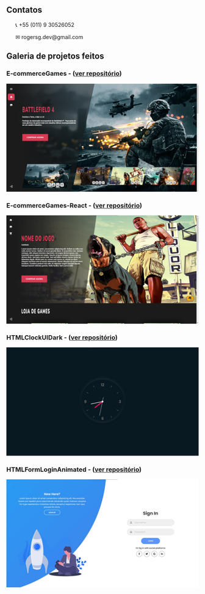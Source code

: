 ## Contatos

  <ul>
    <p>📞 +55 (011) 9 30526052</p>
    <p>✉ rogersg.dev@gmail.com</p>
  </ul>

## Galeria de projetos feitos

### E-commerceGames - (<a href="https://github.com/RogerSGomes/E-commerceGames">ver repositório</a>)
<img src="./github/galeria1.jpg" />

### E-commerceGames-React - (<a href="https://github.com/RogerSGomes/E-commerceGames-React">ver repositório</a>)
<img src="./github/galeria2.jpg" />

### HTMLClockUIDark - (<a href="https://github.com/RogerSGomes/HTMLClockUIDark">ver repositório</a>)
<img src="./github/galeria3.jpg" />

### HTMLFormLoginAnimated - (<a href="https://github.com/RogerSGomes/HTMLFormLoginAnimated">ver repositório</a>)
<img src="./github/galeria4.jpg" />
